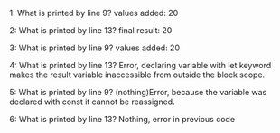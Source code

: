 1: What is printed by line 9?
values added: 20

2: What is printed by line 13?
final result: 20

3: What is printed by line 9?
values added: 20

4: What is printed by line 13?
Error, declaring variable with let keyword makes the result
variable inaccessible from outside the block scope.

5: What is printed by line 9?
(nothing)Error, because the variable was declared with const it cannot be reassigned.

6: What is printed by line 13?
Nothing, error in previous code